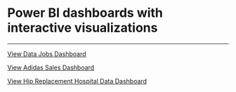 # Power BI dashboards with interactive visualizations

---


[View Data Jobs Dashboard](https://app.powerbi.com/groups/me/reports/974bc36e-eda7-40a9-beab-0c783bd36183/577715402b8d0ba02a36?experience=power-bi)

[View Adidas Sales Dashboard](https://app.powerbi.com/groups/me/reports/b3eb67c4-b163-436c-a34c-80b732b52b4c/13757508737ce34a6572?experience=power-bi)

[View Hip Replacement Hospital Data Dashboard](https://app.powerbi.com/groups/me/reports/0b978d36-f50b-4aef-9076-9747c7af4715/7517ae131cb1914573e9?experience=power-bi)
